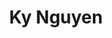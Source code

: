 ---
type: "member"
layout: "team"
title: "Ky Nguyen"
publish_name: "Ky Nguyen"
bg_image: ""
photo: ""
lab_position: "Undergrad Student"
lab_group: "Alumni"
status: "alumni"
---
